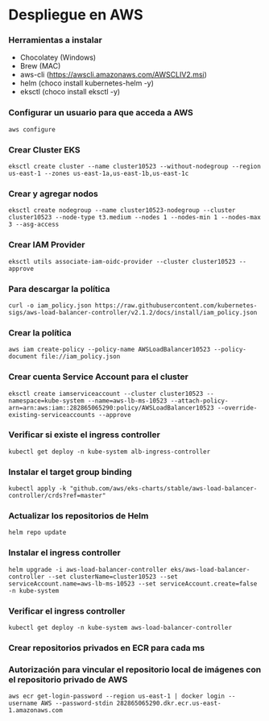 # Despliegue en AWS

### Herramientas a instalar

- Chocolatey (Windows)
- Brew (MAC)
- aws-cli (https://awscli.amazonaws.com/AWSCLIV2.msi)
- helm (choco install kubernetes-helm -y)
- eksctl (choco install eksctl -y)

### Configurar un usuario para que acceda a AWS

```
aws configure
```

### Crear Cluster EKS

```
eksctl create cluster --name cluster10523 --without-nodegroup --region us-east-1 --zones us-east-1a,us-east-1b,us-east-1c
```

### Crear y agregar nodos

```
eksctl create nodegroup --name cluster10523-nodegroup --cluster cluster10523 --node-type t3.medium --nodes 1 --nodes-min 1 --nodes-max 3 --asg-access
```

### Crear IAM Provider

```
eksctl utils associate-iam-oidc-provider --cluster cluster10523 --approve
```

### Para descargar la política

```
curl -o iam_policy.json https://raw.githubusercontent.com/kubernetes-sigs/aws-load-balancer-controller/v2.1.2/docs/install/iam_policy.json
```

### Crear la política

```
aws iam create-policy --policy-name AWSLoadBalancer10523 --policy-document file://iam_policy.json
```

### Crear cuenta Service Account para el cluster

```
eksctl create iamserviceaccount --cluster cluster10523 --namespace=kube-system --name=aws-lb-ms-10523 --attach-policy-arn=arn:aws:iam::282865065290:policy/AWSLoadBalancer10523 --override-existing-serviceaccounts --approve
```

### Verificar si existe el ingress controller

```
kubectl get deploy -n kube-system alb-ingress-controller
```

### Instalar el target group binding

```
kubectl apply -k "github.com/aws/eks-charts/stable/aws-load-balancer-controller/crds?ref=master"
```

### Actualizar los repositorios de Helm

```
helm repo update
```

### Instalar el ingress controller

```
helm upgrade -i aws-load-balancer-controller eks/aws-load-balancer-controller --set clusterName=cluster10523 --set serviceAccount.name=aws-lb-ms-10523 --set serviceAccount.create=false -n kube-system
```

### Verificar el ingress controller

```
kubectl get deploy -n kube-system aws-load-balancer-controller
```

### Crear repositorios privados en ECR para cada ms

### Autorización para vincular el repositorio local de imágenes con el repositorio privado de AWS

```
aws ecr get-login-password --region us-east-1 | docker login --username AWS --password-stdin 282865065290.dkr.ecr.us-east-1.amazonaws.com
```
